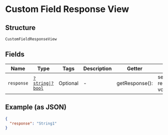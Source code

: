 
# Custom Field Response View

## Structure

`CustomFieldResponseView`

## Fields

| Name | Type | Tags | Description | Getter | Setter |
|  --- | --- | --- | --- | --- | --- |
| `response` | [`?string\|?bool`](../../$m/) | Optional | - | getResponse(): | setResponse( response): void |

## Example (as JSON)

```json
{
  "response": "String1"
}
```

